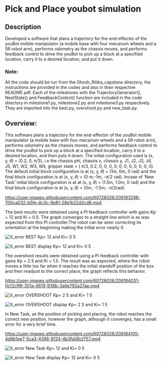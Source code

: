 # Pick and Place youbot simulation

## Description
Developed a software that plans a trajectory for the end-effector of the youBot mobile manipulator (a mobile base with four mecanum wheels and a 5R robot arm), performs odometry as the chassis moves, and performs feedback control to drive the youBot to pick up a block at a specified location, carry it to a desired location, and put it down.

### Note: 
All the code should be run from the Ghosh_Ritika_capstone directory, the instructions
are provided in the codes and also in their respective README.pdf. Each of the milestones
with the TrajectoryGenerator(), NextState() and FeedbackControl() function are included in
the code directory in milestone1.py, milestone2.py and milestone3.py respectively. They are
imported into the best.py, overshoot.py and new_task.py.

## Overview:
This software plans a trajectory for the end-effector of the youBot mobile manipulator (a
mobile base with four mecanum wheels and a 5R robot arm), performs odometry as the
chassis moves, and performs feedback control to drive the youBot to pick up a block at a
specified location, carry it to a desired location, and then puts it down.
The initial configuration used is (x, y, 𝜃) = (0.2, 0, π/3), i.e the chassis phi, chassis x, chassis
y, J1, J2, J3, J4, J5, W1, W2, W3, W4, gripper state = ( π/3, 0.2, 0, 0, 0, 0, 0, 0, 0, 0, 0, 0, 0)
The default initial block configuration is at (x, y, 𝜃) = (1m, 0m, 0 rad) and the final block
configuration is at (x, y, 𝜃) = (0 m,-1m, -π/2 rad). Incase of ‘New Task’ initial block
configuration is at at (x, y, 𝜃) = (1.5m, 1.0m, 0 rad) and the final block configuration is at (x,
y, 𝜃) = (0m, -1.5m, -π/2rad).

https://user-images.githubusercontent.com/60728026/208183298-700ca032-b5fe-4c3c-9e81-28e1b22d2cd8.mp4

The best results were obtained using a PI feedback controller with gains Kp = 12 and Ki =
0.5. The graph converges to a straight line which is as was expected from this PI
controller.The robot can be seen correcting its orientation at the beginning making the initial
error nearly 0.

![X_error BEST Kp= 12 and Ki= 0 5](https://user-images.githubusercontent.com/60728026/208183562-f86df0c7-7e17-463c-bdf7-d1d732298a8c.png)

![X_error BEST display Kp= 12 and Ki= 0 5](https://user-images.githubusercontent.com/60728026/208183475-eec41795-d16e-493e-8711-4a3ebcaa6536.png)

The overshoot results were obtained using a PI feedback controller with gains Kp = 2.5 and
Ki = 1.5. The result was as expected, where the robot moves a little too far when it reaches
the initial standoff position of the box and then readjust to the correct place, the graph reflects
this behavior.

https://user-images.githubusercontent.com/60728026/208184031-0cf2cff8-301a-4619-938b-3a6e792a27ae.mp4

![X_error OVERSHOOT Kp= 2 5 and Ki= 1 5](https://user-images.githubusercontent.com/60728026/208183755-82eacf18-f039-4bf7-aee4-113a0252c729.png)

![X_error OVERSHOOT display Kp= 2 5 and Ki= 1 5](https://user-images.githubusercontent.com/60728026/208183694-fab02e29-3151-43eb-ae7f-b3651cded229.png)

In New Task, as the position of picking and placing, the robot reaches the correct new
position, however the graph, although it converges, has a small error for a very brief time.

https://user-images.githubusercontent.com/60728026/208184105-4d9b1ee7-5ca3-4396-8124-4b3fa08cf757.mp4

![X_error New Task Kp= 12 and Ki= 0 5](https://user-images.githubusercontent.com/60728026/208183871-cd11bcda-5560-4237-8291-4483fb8495f5.png)

![X_error New Task display Kp= 12 and Ki= 0 5](https://user-images.githubusercontent.com/60728026/208183825-7bf96bd6-3f34-411a-bd59-4f6b2bfab83d.png)